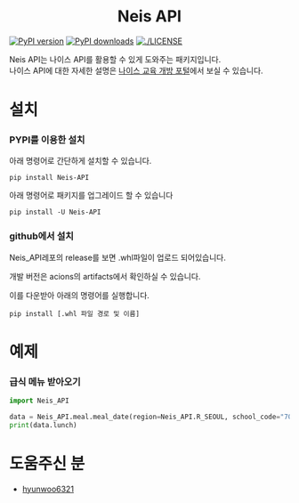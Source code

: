 <h1 style="text-align: center">Neis API</h1>

[![PyPI version](https://badge.fury.io/py/Neis-API.svg)](https://badge.fury.io/py/Neis-API)
<a href="https://pypi.org/project/Neis-API"><img src="https://img.shields.io/pypi/dm/Neis-API" alt="PyPI downloads"></a>
<a href="https://github.com/Piop2/Neis_API/blob/main/LICENSE"><img src="https://img.shields.io/github/license/Ileriayo/markdown-badges?style=for-the-badge)" alt="./LICENSE"></a>

Neis API는 나이스 API를 활용할 수 있게 도와주는 패키지입니다.</br>
나이스 API에 대한 자세한 설명은 [나이스 교육 개방 포털](https://open.neis.go.kr/portal/mainPage.do)에서 보실 수 있습니다.

# 설치

### PYPI를 이용한 설치

아래 명령어로 간단하게 설치할 수 있습니다.

```commandline
pip install Neis-API
```

아래 명령어로 패키지를 업그레이드 할 수 있습니다

```commandline
pip install -U Neis-API
```

### github에서 설치

Neis_API레포의 release를 보면 .whl파일이 업로드 되어있습니다.

개발 버전은 acions의 artifacts에서 확인하실 수 있습니다.

이를 다운받아 아래의 명령어를 실행합니다.

```commandline
pip install [.whl 파일 경로 및 이름]
```

# 예제

### 급식 메뉴 받아오기

```python
import Neis_API

data = Neis_API.meal.meal_date(region=Neis_API.R_SEOUL, school_code="7010080", date="20220613")
print(data.lunch)
```

# 도움주신 분
- [hyunwoo6321](https://github.com/hyunwoo6321)
